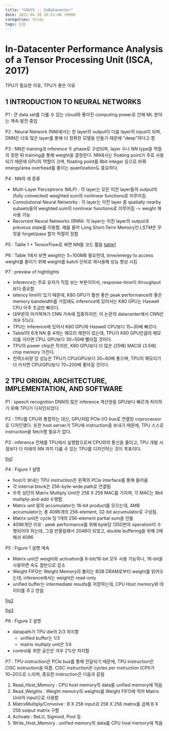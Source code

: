 ```yaml
---
title: "CASYS :: InDatacenter"
date: 2021-06-30 16:51:00 +0900
categories: Study
tags: 논문
---
```


# In-Datacenter Performance Analysis of a Tensor Processing Unit (ISCA, 2017)

TPU가 필요한 이유, TPU가 좋은 이유

## 1 INTRODUCTION TO NEURAL NETWORKS

P1 : 큰 data set를 다룰 수 있는 cloud와 좋아진 computing power로 인해 ML 분야는 계속 발전 중임

P2 : Neural Network (NN)에서는 한 layer의 output이 다음 layer의 input이 되며, DNN은 더욱 많은 layer를 통해 더 정확한 모델을 만들기 때문에 "deep"하다고 함

P3 : NN은 training과 inference 두 phase로 구성되며, layer 수나 NN type을 적절히 정한 뒤 training을 통해 weight을 결정한다. NN에서는 floating point가 주로 사용되기 때문에 GPU의 역할이 크며, floating point를 8bit integer 등으로 바꿔 energy/area overhead를 줄이는 quantization도 중요하다.

P4 : NN의 세 종류 
- Multi-Layer Perceptrons (MLP) : 각 layer는 모든 이전 layer들의 output의 (fully connected) weighted sum의 nonlinear functions로 이루어짐.
- Convolutional Neural Networks : 각 layer는 이전 layer 중 spatially nearby subsets들의 weighted sum의 nonlinear functions로 이루어짐 -> weight 재사용 가능
- Recurrent Neural Networks (RNN): 각 layer는 이전 layer의 output과 previous state를 이용함. 예를 들어 Long Short-Term Memory인 LSTM은 무엇을 forget/pass 할지 적절히 정함

P5 : Table 1 + TensorFlow로 짜면 NN들 코드 짧음
[table1](https://imgur.com/Xbe5xCB.png)

P6 : Table 1에서 보면 weight는 5~100MB 필요한데, time/energy to access weight를 줄이기 위해 weight를 batch 단위로 재사용해 성능 향상 시킴

P7 : preview of hightlights
- Inference는 주로 유저가 직접 보는 부분이어서, response-time이 throughput보다 중요함
- latency limit이 있기 때문에, K80 GPU가 훨씬 좋은 peak performance와 좋은 memory bandwidth를 가짐에도 inference에 있어서는 K80 GPU는 Haswell CPU 아주 조금만 빠르다.
- 대부분의 아키텍쳐가 CNN 가속에 집중하지만, 이 논문의 datacenter에서 CNN은 겨우 5%다.
- TPU는 inference에 있어서 K80 GPU와 Haswell CPU보다 15~30배 빠르다.
- Table1의 6개 NN 중 4개는 메모리 제한이 있는데, TPU가 K80 GPU만큼의 메모리를 가지면 CPU, GPU보다 30~50배 빨라질 것이다.
- TPU의 power chip은 작지만, K80 GPU보다 더 많은 (25배) MAC와 (3.5배) chip memory 가진다.
- 전력소비량 당 성능은 TPU가 CPU/GPU보다 30~80배 좋으며, TPU의 메모리가 더 커지면 CPU/GPU보다 70~200배 좋아질 것이다.

## 2 TPU ORIGIN, ARCHITECTURE, IMPLEMENTATION, AND SOFTWARE

P1 : speech recognition DNN의 많은 inference 계산양을 GPU보다 빠르게 처리하기 위해 TPU가 디자인되었다.

P2 : TPU를 CPU와 통합하는 대신, GPU처럼 PCIe I/O bus로 연결된 coprocessor로 디자인했다. 또한 host server가 TPU에 instruction을 보내기 때문에, TPU 스스로 instruction을 fetch할 필요가 없다.

P3 : inference 전체를 TPU에서 실행함으로써 CPU와의 통신을 줄이고, TPU 개발 시점보다 더 미래의 NN 까지 다룰 수 있는 TPU를 디자인하는 것이 목표이다.

[fig1](https://imgur.com/l0HO8Ob.png)

P4 : Figure 1 설명
- host가 보내는 TPU instruction은 왼쪽의 PCIe interface를 통해 들어옴
- 각 internal block은 256-byte-wide path로 연결됨
- 우측 상단의 Matrix Multiply Unit은 256 X 256 MAC를 가지며, 각 MAC는 8bit multiply-and-add 수행함.
- Matrix unit 밑의 accumulator는 16-bit product를 모으는데, 4MB accumulator는 총 4096개의 256-element, 32-bit accumulator로 구성됨.
- Matrix unit은 cycle 당 1개의 256-element partial sum을 만듦
- 4096개인 이유 : peek performance를 위해 byte당 1350번의 operation이 수행되어야 하는데, 그걸 반올림해서 2048이 되었고, double buffering을 위해 2배 해서 4096

P5 : Figure 1 설명 계속
- Matrix unit은 weight와 activation을 8-bit/16-bit 모두 사용 가능하나, 16-bit을 사용하면 속도 절반으로 감소
- Weight FIFO는 Weight Memory라 불리는 8GB DRAM로부터 weight를 읽어오는데, inference에서는 weight은 read-only
- unified buffer는 intermediate results를 저장하는데, CPU Host memory와 데이터를 주고 받음

[fig2](https://imgur.com/l0HO8Ob.png)

[fig3](https://imgur.com/3jiPlbf.png)

P6 : Figure 2 설명
- datapath가 TPU die의 2/3 차지함
  - unified buffer는 1/3
  - matrix multiply unit은 1/4
- control을 위한 공간은 겨우 2%만 차지함

P7 : TPU instruction은 PCIe bus를 통해 전달되기 때문에, TPU instruction은 CISC instruction을 따름. CISC instruction은 cycles per instruction (CPI)가 10~20으로 느리며, 중요한 instruction은 다음과 같음
1. Read_Host_Memory : CPU host memory의 data를 unified memory에 적음
2. Read_Weights : Weight memory의 weights를 Weight FIFO에 적어 Matrix Unit의 input으로 사용함
3. MatrixMultiply/Convolve : B X 256 input과 256 X 256 matrix를 곱해 B X 256 output matrix 구함
4. Activate : ReLU, Sigmoid, Pool 등
5. Write_Host_Memory : unified memory의 data를 CPU host memory에 적음